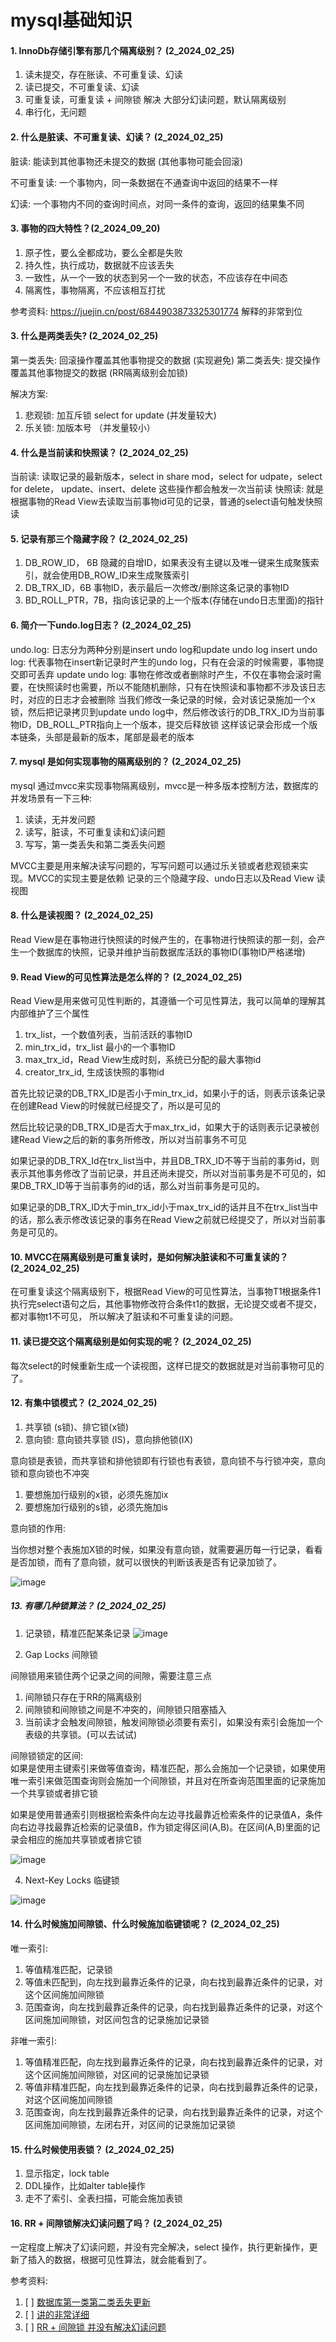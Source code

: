 # mysql基础知识

#### 1. InnoDb存储引擎有那几个隔离级别？ (2_2024_02_25)
1. 读未提交，存在胀读、不可重复读、幻读
2. 读已提交，不可重复读、幻读
3. 可重复读，可重复读 + 间隙锁 解决 大部分幻读问题，默认隔离级别
4. 串行化，无问题

#### 2. 什么是脏读、不可重复读、幻读？ (2_2024_02_25)
脏读: 能读到其他事物还未提交的数据 (其他事物可能会回滚)

不可重复读: 一个事物内，同一条数据在不通查询中返回的结果不一样

幻读: 一个事物内不同的查询时间点，对同一条件的查询，返回的结果集不同


#### 3. 事物的四大特性？(2_2024_09_20)
1. 原子性，要么全都成功，要么全都是失败
2. 持久性，执行成功，数据就不应该丢失
3. 一致性，从一个一致的状态到另一个一致的状态，不应该存在中间态
4. 隔离性，事物隔离，不应该相互打扰

参考资料: https://juejin.cn/post/6844903873325301774  解释的非常到位


#### 3. 什么是两类丢失?  (2_2024_02_25)
第一类丢失: 回滚操作覆盖其他事物提交的数据 (实现避免)
第二类丢失: 提交操作覆盖其他事物提交的数据 (RR隔离级别会加锁)


解决方案:
1. 悲观锁: 加互斥锁 select for update (并发量较大)
2. 乐关锁: 加版本号 （并发量较小）

#### 4. 什么是当前读和快照读？  (2_2024_02_25)

当前读: 读取记录的最新版本，select in share mod，select for udpate，select for delete， update、insert、delete 这些操作都会触发一次当前读
快照读: 就是根据事物的Read View去读取当前事物id可见的记录，普通的select语句触发快照读


#### 5. 记录有那三个隐藏字段？  (2_2024_02_25)
1. DB_ROW_ID， 6B 隐藏的自增ID，如果表没有主键以及唯一键来生成聚簇索引，就会使用DB_ROW_ID来生成聚簇索引
2. DB_TRX_ID，6B 事物ID，表示最后一次修改/删除这条记录的事物ID
3. BD_ROLL_PTR，7B，指向该记录的上一个版本(存储在undo日志里面)的指针
  

#### 6. 简介一下undo.log日志？  (2_2024_02_25)
undo.log: 日志分为两种分别是insert undo log和update undo log
insert undo log: 代表事物在insert新记录时产生的undo log，只有在会滚的时候需要，事物提交即可丢弃
update undo log: 事物在修改或者删除时产生，不仅在事物会滚时需要，在快照读时也需要，所以不能随机删除，只有在快照读和事物都不涉及该日志时，对应的日志才会被删除
当我们修改一条记录的时候，会对该记录施加一个x锁，然后把记录拷贝到update undo log中，然后修改该行的DB_TRX_ID为当前事物ID，DB_ROLL_PTR指向上一个版本，提交后释放锁
这样该记录会形成一个版本链条，头部是最新的版本，尾部是最老的版本


#### 7. mysql 是如何实现事物的隔离级别的？  (2_2024_02_25)
mysql 通过mvcc来实现事物隔离级别，mvcc是一种多版本控制方法，数据库的并发场景有一下三种:
1. 读读，无并发问题
2. 读写，脏读，不可重复读和幻读问题
3. 写写，第一类丢失和第二类丢失问题

MVCC主要是用来解决读写问题的，写写问题可以通过乐关锁或者悲观锁来实现。MVCC的实现主要是依赖 记录的三个隐藏字段、undo日志以及Read View 读视图


#### 8. 什么是读视图？  (2_2024_02_25)

Read View是在事物进行快照读的时候产生的，在事物进行快照读的那一刻，会产生一个数据库的快照，记录并维护当前数据库活跃的事物ID(事物ID严格递增)

#### 9. Read View的可见性算法是怎么样的？  (2_2024_02_25)
Read View是用来做可见性判断的，其遵循一个可见性算法，我可以简单的理解其内部维护了三个属性

1. trx_list，一个数值列表，当前活跃的事物ID
2. min_trx_id，trx_list 最小的一个事物ID
3. max_trx_id，Read View生成时刻，系统已分配的最大事物id
4. creator_trx_id, 生成该快照的事物id

首先比较记录的DB_TRX_ID是否小于min_trx_id，如果小于的话，则表示该条记录在创建Read View的时候就已经提交了，所以是可见的

然后比较记录的DB_TRX_ID是否大于max_trx_id，如果大于的话则表示记录被创建Read View之后的新的事务所修改，所以对当前事务不可见

如果记录的DB_TRX_Id在trx_list当中，并且DB_TRX_ID不等于当前的事务id，则表示其他事务修改了当前记录，并且还尚未提交，所以对当前事务是不可见的，如果DB_TRX_ID等于当前事务的id的话，那么对当前事务是可见的。

如果记录的DB_TRX_ID大于min_trx_id小于max_trx_id的话并且不在trx_list当中的话，那么表示修改该记录的事务在Read View之前就已经提交了，所以对当前事务是可见的。


#### 10. MVCC在隔离级别是可重复读时，是如何解决脏读和不可重复读的？  (2_2024_02_25)
在可重复读这个隔离级别下，根据Read View的可见性算法，当事物T1根据条件1执行完select语句之后，其他事物修改符合条件t1的数据，无论提交或者不提交，都对事物t1不可见，
所以解决了脏读和不可重复读的问题。


#### 11. 读已提交这个隔离级别是如何实现的呢？  (2_2024_02_25)
每次select的时候重新生成一个读视图，这样已提交的数据就是对当前事物可见的了。


#### 12. 有集中锁模式？  (2_2024_02_25)
1. 共享锁 (s锁)、排它锁(x锁)
2. 意向锁: 意向锁共享锁 (IS)，意向排他锁(IX)

意向锁是表锁，而共享锁和排他锁即有行锁也有表锁，意向锁不与行锁冲突，意向锁和意向锁也不冲突

1. 要想施加行级别的x锁，必须先施加ix
2. 要想施加行级别的s锁，必须先施加is

意向锁的作用:

当你想对整个表施加X锁的时候，如果没有意向锁，就需要遍历每一行记录，看看是否加锁，而有了意向锁，就可以很快的判断该表是否有记录加锁了。


![image](https://github.com/Luozujian/architect/assets/27532970/5af74c9d-d70f-40eb-b9ee-a695623ae98a)


##### 13. 有哪几种锁算法？ (2_2024_02_25)
1. 记录锁，精准匹配某条记录
![image](https://github.com/Luozujian/architect/assets/27532970/9d13b6f9-c4d3-4a03-ab46-226db913ab3a)


2. Gap Locks 间隙锁

间隙锁用来锁住两个记录之间的间隙，需要注意三点
1. 间隙锁只存在于RR的隔离级别
2. 间隙锁和间隙锁之间是不冲突的，间隙锁只阻塞插入
3. 当前读才会触发间隙锁，触发间隙锁必须要有索引，如果没有索引会施加一个表级的共享锁。(可以去试试)


间隙锁锁定的区间:  
如果是使用主键索引来做等值查询，精准匹配，那么会施加一个记录锁，如果使用唯一索引来做范围查询则会施加一个间隙锁，并且对在所查询范围里面的记录施加一个共享锁或者排它锁


如果是使用普通索引则根据检索条件向左边寻找最靠近检索条件的记录值A，条件向右边寻找最靠近检索的记录值B，作为锁定得区间(A,B)。在区间(A,B)里面的记录会相应的施加共享锁或者排它锁

![image](https://github.com/Luozujian/architect/assets/27532970/b34b9794-fe6b-4267-ae7e-0445d39f639b)



4. Next-Key Locks 临键锁


![image](https://github.com/Luozujian/architect/assets/27532970/2c9e68c7-a6a3-4e67-a032-c73a83e48b5e)


#### 14. 什么时候施加间隙锁、什么时候施加临键锁呢？ (2_2024_02_25)


唯一索引: 
1. 等值精准匹配，记录锁
2. 等值未匹配到，向左找到最靠近条件的记录，向右找到最靠近条件的记录，对这个区间施加间隙锁
3. 范围查询，向左找到最靠近条件的记录，向右找到最靠近条件的记录，对这个区间施加间隙锁，对区间包含的记录施加记录锁

非唯一索引:
1. 等值精准匹配，向左找到最靠近条件的记录，向右找到最靠近条件的记录，对这个区间施加间隙锁，对区间的记录施加记录锁
2. 等值非精准匹配，向左找到最靠近条件的记录，向右找到最靠近条件的记录，对这个区间施加间隙锁
3. 范围查询，向左找到最靠近条件的记录，向右找到最靠近条件的记录，对这个区间施加间隙锁，左闭右开，对区间的记录施加记录锁



#### 15. 什么时候使用表锁？  (2_2024_02_25)
1. 显示指定，lock table
2. DDL操作，比如alter table操作
3. 走不了索引、全表扫描，可能会施加表锁



#### 16. RR + 间隙锁解决幻读问题了吗？ (2_2024_02_25)
一定程度上解决了幻读问题，并没有完全解决，select 操作，执行更新操作，更新了插入的数据，根据可见性算法，就会能看到了。









参考资料:
1. [ ] [数据库第一类第二类丢失更新](https://blog.csdn.net/paopaopotter/article/details/79259686)
2. [ ] [讲的非常详细](https://www.cnblogs.com/caibaotimes/p/17958671)
3. [ ] [RR + 间隙锁 并没有解决幻读问题](https://juejin.cn/post/7134186501306318856)
